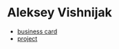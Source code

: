 # Aleksey Vishnijak
 
- [business card](https://alekseyok.github.io/business_card/ "click me!")
- [project](https://alekseyok.github.io/project/ "click me!")
